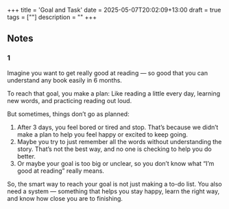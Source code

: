 +++
title = 'Goal and Task'
date = 2025-05-07T20:02:09+13:00
draft = true
tags = [""]
description = ""
+++


## Notes

### 1 
Imagine you want to get really good at reading — so good that you can understand any book easily in 6 months.

To reach that goal, you make a plan:
Like reading a little every day, learning new words, and practicing reading out loud.

But sometimes, things don’t go as planned:
1. After 3 days, you feel bored or tired and stop. That’s because we didn’t make a plan to help you feel happy or excited to keep going.
2. Maybe you try to just remember all the words without understanding the story. That’s not the best way, and no one is checking to help you do better.
3. Or maybe your goal is too big or unclear, so you don’t know what “I’m good at reading” really means.  

So, the smart way to reach your goal is not just making a to-do list.
You also need a system — something that helps you stay happy, learn the right way, and know how close you are to finishing.